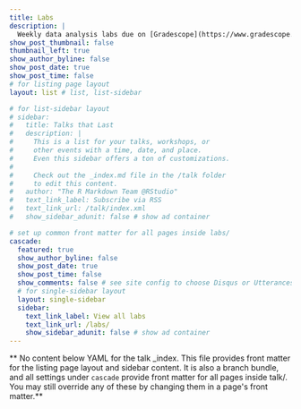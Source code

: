 ```yaml
---
title: Labs
description: |
  Weekly data analysis labs due on [Gradescope](https://www.gradescope.com/courses/356299) by 10 pm Monday.
show_post_thumbnail: false
thumbnail_left: true
show_author_byline: false
show_post_date: true
show_post_time: false
# for listing page layout
layout: list # list, list-sidebar

# for list-sidebar layout
# sidebar: 
#   title: Talks that Last
#   description: |
#     This is a list for your talks, workshops, or 
#     other events with a time, date, and place. 
#     Even this sidebar offers a ton of customizations.
#     
#     Check out the _index.md file in the /talk folder 
#     to edit this content. 
#   author: "The R Markdown Team @RStudio"
#   text_link_label: Subscribe via RSS
#   text_link_url: /talk/index.xml
#   show_sidebar_adunit: false # show ad container

# set up common front matter for all pages inside labs/
cascade:
  featured: true
  show_author_byline: false
  show_post_date: true
  show_post_time: false
  show_comments: false # see site config to choose Disqus or Utterances
  # for single-sidebar layout
  layout: single-sidebar
  sidebar:
    text_link_label: View all labs
    text_link_url: /labs/
    show_sidebar_adunit: false # show ad container
---
```


** No content below YAML for the talk _index. This file provides front matter for the listing page layout and sidebar content. It is also a branch bundle, and all settings under `cascade` provide front matter for all pages inside talk/. You may still override any of these by changing them in a page's front matter.**